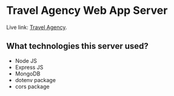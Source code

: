 # Travel Agency Web App Server

Live link: [Travel Agency](https://travel-agency-web-app.web.app/).


## What technologies this server used?

- Node JS
- Express JS
- MongoDB
- dotenv package
- cors package
